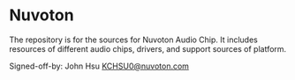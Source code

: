 # Nuvoton
The repository is for the sources for Nuvoton Audio Chip.
It includes resources of different audio chips, drivers,
and support sources of platform.

Signed-off-by: John Hsu <KCHSU0@nuvoton.com>
